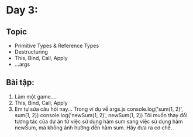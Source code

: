 # Day 3:

## Topic
* Primitive Types & Reference Types
* Destructuring
* This, Bind, Call, Apply
* ...args

## Bài tập:
1. Làm một game....
2. This, Bind, Call, Apply
3. Em tự sửa câu hỏi nay...
Trong ví dụ về args.js
console.log('sum(1, 2)', sum(1, 2))
console.log('newSum(1, 2)', newSum(1, 2))
Tôi muốn thay đổi tương tác của dự án từ việc sử dụng hàm sum sang việc sử dụng hàm newSum, mà không ảnh hưởng đến hàm sum. Hãy đưa ra cơ chế. 

